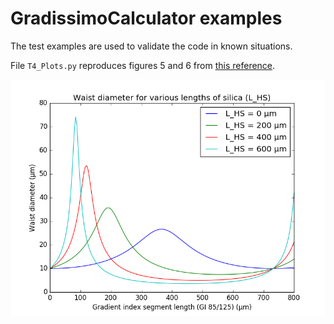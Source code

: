 GradissimoCalculator examples
=============================

The test examples are used to validate the code in known situations.

File `T4_Plots.py` reproduces figures 5 and 6 from [this reference][1].

![Reproducing figure 5 from reference 1](figure/ref_1_figure_5.png)

[1]: https://www.osapublishing.org/jlt/abstract.cfm?uri=jlt-17-5-924



